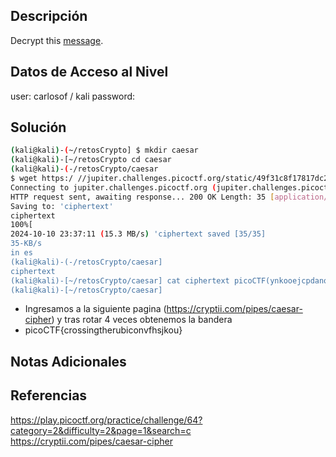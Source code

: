 
## Descripción 
Decrypt this [message](https://jupiter.challenges.picoctf.org/static/49f31c8f17817dc2d367428c9e5ab0bc/ciphertext).

## Datos de Acceso al Nivel
user: carlosof / kali
password:

## Solución
```bash
(kali@kali)-(~/retosCrypto] $ mkdir caesar
(kali@kali)-[~/retosCrypto cd caesar
(kali@kali)-(-/retosCrypto/caesar
$ wget https:/ //jupiter.challenges.picoctf.org/static/49f31c8f17817dc2d367428c9e5ab@bc/ciphertext -2024-10-10 23:37:10- https://jupiter.challenges.picoctf.org/static/49f31c8f17817dc2d367428c9e5ab@bc/ciphertext Resolving jupiter.challenges.picoctf.org (jupiter.challenges.picoctf.org)... 3.131.60.8
Connecting to jupiter.challenges.picoctf.org (jupiter.challenges.picoctf.org)13.131.60.81:443... connected..
HTTP request sent, awaiting response... 200 OK Length: 35 [application/octet-stream]
Saving to: 'ciphertext'
ciphertext
100%[
2024-10-10 23:37:11 (15.3 MB/s) 'ciphertext saved [35/35]
35-KB/s
in es
(kali@kali)-(-/retosCrypto/caesar]
ciphertext
(kali@kali)-[~/retosCrypto/caesar] cat ciphertext picoCTF(ynkooejcpdanqxeykjrbdofgkq)
(kali@kali)-[~/retosCrypto/caesar]
```
- Ingresamos a la siguiente pagina (https://cryptii.com/pipes/caesar-cipher) y tras rotar 4 veces obtenemos la bandera
- picoCTF{crossingtherubiconvfhsjkou}  
## Notas Adicionales

## Referencias 
https://play.picoctf.org/practice/challenge/64?category=2&difficulty=2&page=1&search=c
https://cryptii.com/pipes/caesar-cipher
